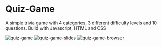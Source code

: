 # Quiz-Game
A simple trivia game with 4 categories, 3 different difficulty levels and 10 questions. Build with Javascript, HTML and CSS

![quiz-game](https://user-images.githubusercontent.com/54980083/69880104-67f41f80-12c9-11ea-9829-1c1d3ea83c2e.png)
![quiz-game-slides](https://user-images.githubusercontent.com/54980083/69880137-7b9f8600-12c9-11ea-92c6-848aa4d306ea.png)
![quiz-game-browser](https://user-images.githubusercontent.com/54980083/69880156-89eda200-12c9-11ea-8283-98765c0349bc.png)
